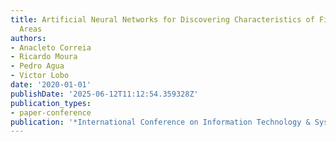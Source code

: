 ```yaml
---
title: Artificial Neural Networks for Discovering Characteristics of Fishing Surveillance
  Areas
authors:
- Anacleto Correia
- Ricardo Moura
- Pedro Agua
- Victor Lobo
date: '2020-01-01'
publishDate: '2025-06-12T11:12:54.359328Z'
publication_types:
- paper-conference
publication: '*International Conference on Information Technology & Systems*'
---
```


